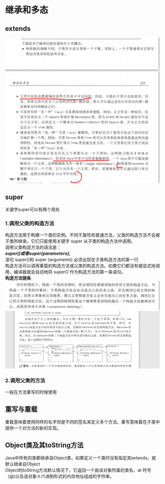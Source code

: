 # 继承和多态
## extends  
![继承](images/继承extends.png)

## super
关键字super可以有两个用处  
### 1.调用父类的构造方法
构造方法用于构建一个类的实例。不同于属性和普通方法，父类的构造方法不会被子类所继承。它们只能使用关键字 super 从子类的构造方法中调用。  
调用父类构造方法的语法是：  
***super()或者super(parameters);***  
语句 super()和 super (arguments) 必须出现在子类构造方法的第一行  
构造方法可以调用重载的构造方法或父类的构造方法。如果它们都没有被显式地调用，编译器就会自动地将 superO 作为构造方法的第一条语句。  
**构造方法链条**
![构造方法链条](images/构造方法链.png)
![解释](images/解释.png)
### 2.调用父类的方法  
一般在方法重写的时候使用

## 重写与重载
重栽意味着使用同样的名字但是不同的签名来定义多个方法。重写意味着在子类中提供一个对方法的新的实现。  

## Object类及其toString方法
Java中所有的类都继承自Object类，如果定义一个类时没有指定其extends，就默认继承自Object  
Object的toString方法默认情况下，它返回一个由该对象所属的类名、at 符号（@)以及该对象十六进制形式的内存地址组成的字符串。
